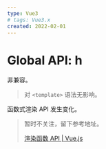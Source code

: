 ```yaml
---
type: Vue3
# tags: Vue3.x
created: 2022-02-01
---
```


# Global API: h

非兼容。

> 对 `<template>` 语法无影响。

函数式渲染 API 发生变化。

> 暂时不关注，留下参考地址。
>
> [渲染函数 API | Vue.js](https://v3.cn.vuejs.org/guide/migration/render-function-api.html#%E6%A6%82%E8%A7%88)
